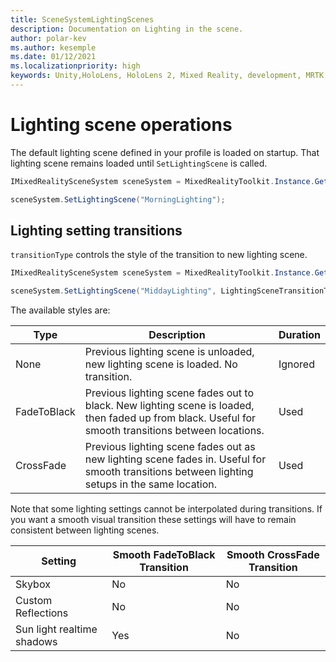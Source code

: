 ```yaml
---
title: SceneSystemLightingScenes
description: Documentation on Lighting in the scene.
author: polar-kev
ms.author: kesemple
ms.date: 01/12/2021
ms.localizationpriority: high
keywords: Unity,HoloLens, HoloLens 2, Mixed Reality, development, MRTK,
---
```


# Lighting scene operations

The default lighting scene defined in your profile is loaded on startup. That lighting scene remains loaded until `SetLightingScene` is called.

```c#
IMixedRealitySceneSystem sceneSystem = MixedRealityToolkit.Instance.GetService<IMixedRealitySceneSystem>();

sceneSystem.SetLightingScene("MorningLighting");
```

## Lighting setting transitions

`transitionType` controls the style of the transition to new lighting scene.

```c#
IMixedRealitySceneSystem sceneSystem = MixedRealityToolkit.Instance.GetService<IMixedRealitySceneSystem>();

sceneSystem.SetLightingScene("MiddayLighting", LightingSceneTransitionType.CrossFade);
```

The available styles are:

Type | Description | Duration
--- | --- | ---
None | Previous lighting scene is unloaded, new lighting scene is loaded. No transition. | Ignored
FadeToBlack | Previous lighting scene fades out to black. New lighting scene is loaded, then faded up from black. Useful for smooth transitions between locations. | Used
CrossFade | Previous lighting scene fades out as new lighting scene fades in. Useful for smooth transitions between lighting setups in the same location. | Used

Note that some lighting settings cannot be interpolated during transitions. If you want a smooth visual transition these settings will have to remain consistent between lighting scenes.

Setting | Smooth FadeToBlack Transition | Smooth CrossFade Transition
--- | --- | ---
Skybox | No | No
Custom Reflections | No | No
Sun light realtime shadows | Yes | No
